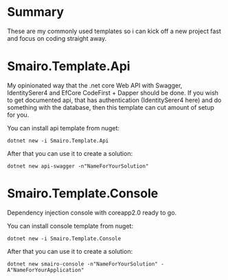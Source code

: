 # Summary
These are my commonly used templates so i can kick off a new project fast and focus on coding straight away.

# Smairo.Template.Api
My opinionated way that the .net core Web API with Swagger, IdentitySerer4 and EfCore CodeFirst + Dapper should be done. If you wish to get documented api, that has authentication (IdentitySerer4 here) and do something with the database, then this template can cut amount of setup for you.

You can install api template from nuget:
```
dotnet new -i Smairo.Template.Api
```

After that you can use it to create a solution:
```
dotnet new api-swagger -n"NameForYourSolution"
```

# Smairo.Template.Console
Dependency injection console with coreapp2.0 ready to go.

You can install console template from nuget:
```
dotnet new -i Smairo.Template.Console
```

After that you can use it to create a solution:
```
dotnet new smairo-console -n"NameForYourSolution" -A"NameForYourApplication"
```